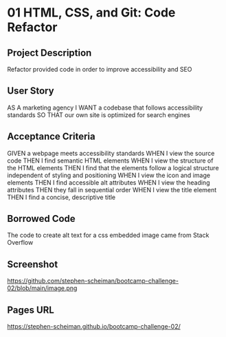 # 01 HTML, CSS, and Git: Code Refactor

## Project Description
Refactor provided code in order to improve accessibility and SEO

## User Story
AS A marketing agency
I WANT a codebase that follows accessibility standards
SO THAT our own site is optimized for search engines

## Acceptance Criteria
GIVEN a webpage meets accessibility standards
WHEN I view the source code
THEN I find semantic HTML elements
WHEN I view the structure of the HTML elements
THEN I find that the elements follow a logical structure independent of styling and positioning
WHEN I view the icon and image elements
THEN I find accessible alt attributes
WHEN I view the heading attributes
THEN they fall in sequential order
WHEN I view the title element
THEN I find a concise, descriptive title

## Borrowed Code
The code to create alt text for a css embedded image came from Stack Overflow

## Screenshot
https://github.com/stephen-scheiman/bootcamp-challenge-02/blob/main/image.png

## Pages URL
https://stephen-scheiman.github.io/bootcamp-challenge-02/